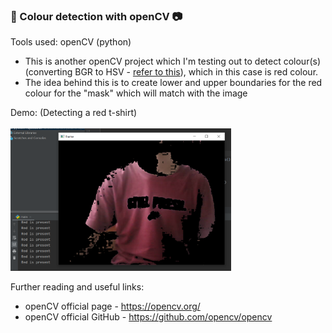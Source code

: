 ### 🎨 Colour detection with openCV 📷
Tools used: openCV (python)
- This is another openCV project which I'm testing out to detect colour(s) (converting BGR to HSV - [refer to this](https://stackoverflow.com/questions/17063042/why-do-we-convert-from-rgb-to-hsv)), which in this case is red colour. 
- The idea behind this is to create lower and upper boundaries for the red colour for the "mask" which will match with the image

Demo: (Detecting a red t-shirt)
<br><br>
<img width=70% height=70% src=https://github.com/cedric130813/color-detection-opencv/blob/91b78bdcc300526fd497078e106177af21754e3f/color%20detection.PNG />

Further reading and useful links:
<br>
- openCV official page - https://opencv.org/
- openCV official GitHub - https://github.com/opencv/opencv
